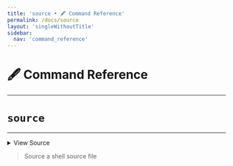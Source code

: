 ```yaml
---
title: 'source • 🖋️ Command Reference'
permalink: /docs/source
layout: 'singleWithoutTitle'
sidebar:
  nav: 'command_reference'
---
```


# 🖋️ Command Reference

---

# `source`

---



<details>
  <summary>View Source</summary>

{% highlight sh %}

!fn --shellpen-private writeDSL writeln "source $*"
{% endhighlight %}

</details>



> Source a shell source file







